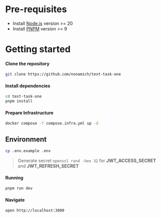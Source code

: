 # Pre-requisites
- Install [Node.js](https://nodejs.org/en/) version >= 20
- Install [PNPM](https://pnpm.io/installation#using-corepack) version >= 9

# Getting started

#### Clone the repository
```bash
git clone https://github.com/nonamich/test-task-one
```
#### Install dependencies
```bash
cd test-task-one
pnpm install

```
#### Prepare Infrastructure
```bash
docker compose -f compose.infra.yml up -d
```

## Environment
```bash
cp .env.example .env
```
> Generate secret `openssl rand -hex 32` for **JWT_ACCESS_SECRET** and **JWT_REFRESH_SECRET**

#### Running
```bash
pnpm run dev
```

#### Navigate
```bash
open http://localhost:3000
```

